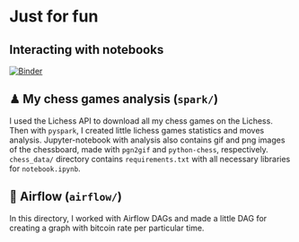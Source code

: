 # Just for fun
## Interacting with notebooks
[![Binder](https://mybinder.org/badge_logo.svg)](https://mybinder.org/v2/gh/roykoand/data_projects/HEAD)

## ♟ My chess games analysis (```spark/```)
I used the Lichess API to download all my chess games on the Lichess. Then with ```pyspark```, I created little lichess games statistics and moves analysis. Jupyter-notebook with analysis also contains gif and png images of the chessboard, made with ```pgn2gif``` and ```python-chess```, respectively. ```chess_data/``` directory contains ```requirements.txt``` with all necessary libraries for ```notebook.ipynb```.

## 💨 Airflow (```airflow/```)
In this directory, I worked with Airflow DAGs and made a little DAG for creating a graph with bitcoin rate per particular time.